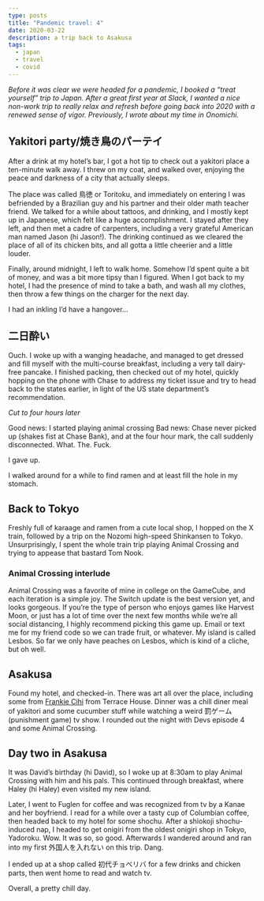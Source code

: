 ```yaml
---
type: posts
title: "Pandemic travel: 4"
date: 2020-03-22
description: a trip back to Asakusa
tags:
  - japan
  - travel
  - covid
---
```


*Before it was clear we were headed for a pandemic, I booked a “treat yourself” trip to Japan. After a great first year at Slack, I wanted a nice non-work trip to really relax and refresh before going back into 2020 with a renewed sense of vigor. Previously, I wrote about my time in Onomichi.*

## Yakitori party/焼き鳥のパーテイ

After a drink at my hotel’s bar, I got a hot tip to check out a yakitori place a ten-minute walk away. I threw on my coat, and walked over, enjoying the peace and darkness of a city that actually sleeps. 

The place was called 鳥徳 or Toritoku, and immediately on entering I was befriended by a Brazilian guy and his partner and their older math teacher friend. We talked for a while about tattoos, and drinking, and I mostly kept up in Japanese, which felt like a huge accomplishment. I stayed after they left, and then met a cadre of carpenters, including a very grateful American man named Jason (hi Jason!). The drinking continued as we cleared the place of all of its chicken bits, and all gotta a little cheerier and a little louder.

Finally, around midnight, I left to walk home. Somehow I’d spent quite a bit of money, and was a bit more tipsy than I figured. When I got back to my hotel, I had the presence of mind to take a bath, and wash all my clothes, then throw a few things on the charger for the next day.

I had an inkling I’d have a hangover...

## 二日酔い

Ouch. I woke up with a wanging headache, and managed to get dressed and fill myself with the multi-course breakfast, including a very tall dairy-free pancake. I finished packing, then checked out of my hotel, quickly hopping on the phone with Chase to address my ticket issue and try to head back to the states earlier, in light of the US state department’s recommendation.

*Cut to four hours later*

Good news: I started playing animal crossing
Bad news: Chase never picked up (shakes fist at Chase Bank), and at the four hour mark, the call suddenly disconnected. What. The. Fuck.

I gave up.

I walked around for a while to find ramen and at least fill the hole in my stomach.

## Back to Tokyo

Freshly full of karaage and ramen from a cute local shop, I hopped on the X train, followed by a trip on the Nozomi high-speed Shinkansen to Tokyo. Unsurprisingly, I spent the whole train trip playing Animal Crossing and trying to appease that bastard Tom Nook.

### Animal Crossing interlude

Animal Crossing was a favorite of mine in college on the GameCube, and each iteration is a simple joy. The Switch update is the best version yet, and looks gorgeous. If you’re the type of person who enjoys games like Harvest Moon, or just has a lot of time over the next few months while we’re all social distancing, I highly recommend picking this game up. Email or text me for my friend code so we can trade fruit, or whatever. My island is called Lesbos. So far we only have peaches on Lesbos, which is kind of a cliche, but oh well.

## Asakusa

Found my hotel, and checked-in. There was art all over the place, including some from [Frankie Cihi](https://www.frankie-cihi.com) from Terrace House. Dinner was a chill diner meal of yakitori and some cucumber stuff while watching a weird 罰ゲーム (punishment game) tv show. I rounded out the night with Devs episode 4 and some Animal Crossing. 

## Day two in Asakusa

It was David’s birthday (hi David), so I woke up at 8:30am to play Animal Crossing with him and his pals. This continued through breakfast, where Haley (hi Haley) even visited my new island. 

Later, I went to Fuglen for coffee and was recognized from tv by a Kanae and her boyfriend. I read for a while over a tasty cup of Columbian coffee, then headed back to my hotel for some shochu. After a shiokoji shochu-induced nap, I headed to get onigiri from the oldest onigiri shop in Tokyo, Yadoroku. Wow. It was so, so good. Afterwards I wandered around and ran into my first 外国人を入れない on this trip. Dang.

I ended up at a shop called 初代チョベリバ for a few drinks and chicken parts, then went home to read and watch tv.

Overall, a pretty chill day.
